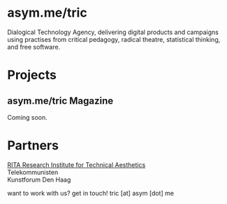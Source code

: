 # asym.me/tric

Dialogical Technology Agency, delivering digital products and campaigns using
practises from critical pedagogy, radical theatre, statistical thinking, and
free software.

# Projects

## asym.me/tric Magazine

Coming soon.

# Partners

[RITA Research Institute for Technical Aesthetics](https://rita.care/) \
Telekommunisten  \
Kunstforum Den Haag  

want to work with us? get in touch! tric &#91;at&#93; asym &#91;dot&#93; me
